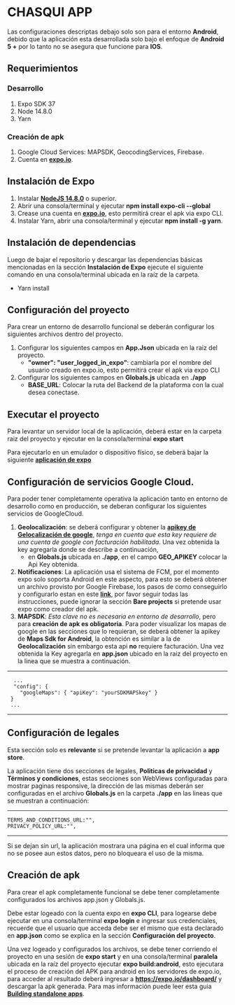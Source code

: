 # CHASQUI APP

Las configuraciones descriptas debajo solo son para el entorno **Android**, debido que la aplicación esta desarrollada solo bajo el enfoque de **Android 5 +** por lo tanto no se asegura que funcione para **IOS**.

## Requerimientos
### Desarrollo
1. Expo SDK 37
2. Node 14.8.0
3. Yarn

### Creación de apk
1. Google Cloud Services: MAPSDK, GeocodingServices, Firebase.
2. Cuenta en **[expo.io](https://expo.io/)**.

## Instalación de Expo
1. Instalar **[NodeJS 14.8.0](https://nodejs.org/es/)** o superior.
2. Abrir una consola/terminal y ejecutar **npm install expo-cli --global**
3. Crease una cuenta en **[expo.io](https://expo.io/)**, esto permitirá crear el apk via expo CLI.
4. Instalar Yarn, abrir una consola/terminal y ejecutar **npm install -g yarn**.

## Instalación de dependencias
Luego de bajar el repositorio y descargar las dependencias básicas mencionadas en la sección **Instalación de Expo** ejecute el siguiente comando en una consola/terminal ubicada en la raíz de la carpeta.
- Yarn install

## Configuración del proyecto
Para crear un entorno de desarrollo funcional se deberán configurar los siguientes archivos dentro del proyecto.

1. Configurar los siguientes campos en **App.Json** ubicada en la raiz del proyecto.
	- **"owner": "user_logged_in_expo"**: cambiarla por el nombre del usuario creado en expo.io, esto permitirá crear el apk via expo CLI
2. Configurar los siguientes campos en **Globals.js** ubicada en **./app**
	- **BASE_URL**: Colocar la ruta del Backend de la plataforma con la cual desea conectase.

## Executar el proyecto
Para levantar un servidor local de la aplicación, deberá estar en la carpeta raiz del proyecto y ejecutar en la consola/terminal **expo start**

Para ejecutarlo en un emulador o dispositivo físico, se deberá bajar la siguiente **[aplicación de expo](https://play.google.com/store/apps/details?id=host.exp.exponent&referrer=www)**

## Configuración de servicios Google Cloud.
Para poder tener completamente operativa la aplicación tanto en entorno de desarrollo como en producción, se deberan configurar los siguientes servicios de GoogleCloud.

1. **Geolocalización**: se deberá configurar y obtener la **[apikey de Gelocalización de google](https://maplink.global/es/blog/como-obtener-google-maps-api-key/)**, *tenga en cuenta que esta key requiere de una cuenta de google con facturación habilitada*. Una vez obtenida la key agregarla donde se describe a continuación,
	- en **Globals.js** ubicada en **./app**, en el campo **GEO_APIKEY** colocar la Api Key obtenida.
2. **Notificaciones**: La aplicación usa el sistema de FCM, por el momento expo solo soporta Android en este aspecto, para esto se deberá obtener un archivo provisto por Google Firebase, los pasos de como conseguirlo y configurarlo estan en este **[link](https://docs.expo.io/guides/using-fcm/)**, por favor seguir todas las instrucciones, puede ignorar la sección **Bare projects** si pretende usar expo como creador del apk.
3. **MAPSDK**: *Esta clave no es necesaria en entorno de desarrollo*, pero para **creación de apk es obligatoria**. Para poder visualizar los mapas de google en las secciones que lo requieran, se deberá obtener la apikey de **Maps Sdk for Android**, la obtención es similar a la de **Geolocalización** sin embargo esta api **no** requiere facturación. Una vez obtenida la Key agregarla en **app.json** ubicado en la raiz del proyecto en la linea que se muestra a continuación.

_ _ _
      ...
      "config": {
        "googleMaps": { "apiKey": "yourSDKMAPSkey" }
     }
     ...
_ _ _

## Configuración de legales
Esta sección solo es **relevante** si se pretende levantar la aplicación a **app store**.

La aplicación tiene dos secciones de legales, **Politicas de privacidad** y **Términos y condiciones**, estas secciones son WebViews configuradas para mostrar paginas responsive, la dirección de las mismas deberán ser configuradas en el archivo **Globals.js** en la carpeta **./app** en las lineas que se muestran a continuación:


_ _ _
    TERMS_AND_CONDITIONS_URL:"",
    PRIVACY_POLICY_URL:"",
_ _ _

Si se dejan sin url, la aplicación mostrara una página en el cual informa que no se posee aun estos datos, pero no bloqueara el uso de la misma.

## Creación de apk

Para crear el apk completamente funcional se debe tener completamente configurados los archivos app.json y Globals.js.

Debe estar logeado con la cuenta expo en **expo CLI**, para logearse debe ejecutar en una consola/terminal **expo login** e ingresar sus credenciales, recuerde que el usuario que acceda debe ser el mismo que esta declarado en **app.json** como se explica en la sección **Configuración del proyecto**.

Una vez logeado y configurados los archivos, se debe tener corriendo el proyecto en una sesión de **expo start** y en una consola/terminal **paralela** ubicada en la raíz del proyecto ejecutar **expo build:android**, esto ejecutara el proceso de creación del APK para android en los servidores de expo.io, para acceder al resultado deberá ingresar a **https://expo.io/dashboard/** y descargar la apk generada.
Para mas información puede leer esta guia **[Building standalone apps](https://docs.expo.io/distribution/building-standalone-apps/)**.


